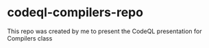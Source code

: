 # codeql-compilers-repo
This repo was created by me to present the CodeQL presentation for Compilers class
